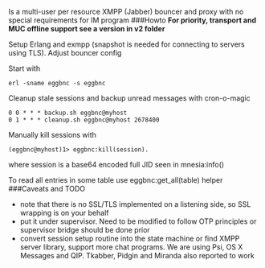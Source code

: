 Is a multi-user per resource XMPP (Jabber) bouncer and proxy with no special requirements for IM program
###Howto
**For priority, transport and MUC offline support see a version in v2 folder**

Setup Erlang and exmpp (snapshot is needed for connecting to servers using TLS). Adjust bouncer config

Start with
```
erl -sname eggbnc -s eggbnc
```
Cleanup stale sessions and backup unread messages with cron-o-magic
```
0 0 * * * backup.sh eggbnc@myhost
0 1 * * * cleanup.sh eggbnc@myhost 2678400
```
Manually kill sessions with
```
(eggbnc@myhost)1> eggbnc:kill(session).
```
where session is a base64 encoded full JID seen in mnesia:info()

To read all entries in some table use eggbnc:get_all(table) helper
###Caveats and TODO
- note that there is no SSL/TLS implemented on a listening side, so SSL wrapping is on your behalf
- put it under supervisor. Need to be modified to follow OTP principles or supervisor bridge should be done prior
- convert session setup routine into the state machine or find XMPP server library, support more chat programs. We are using Psi, OS X Messages and QIP. Tkabber, Pidgin and Miranda also reported to work
